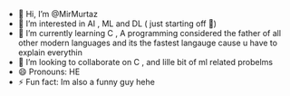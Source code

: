- 👋 Hi, I’m @MirMurtaz
- 👀 I’m interested in AI , ML and DL ( just starting off  🙂)   
- 🌱 I’m currently learning C , A programming considered the father of all other modern languages and its the fastest langauge cause u have to explain everythin   
- 💞️ I’m looking to collaborate on C , and lille bit of ml related probelms 
- 😄 Pronouns: HE 
- ⚡ Fun fact: Im also a funny guy hehe 

<!---
MirMurtaz/MirMurtaz is a ✨ special ✨ repository because its `README.md` (this file) appears on your GitHub profile.
You can click the Preview link to take a look at your changes.
--->
